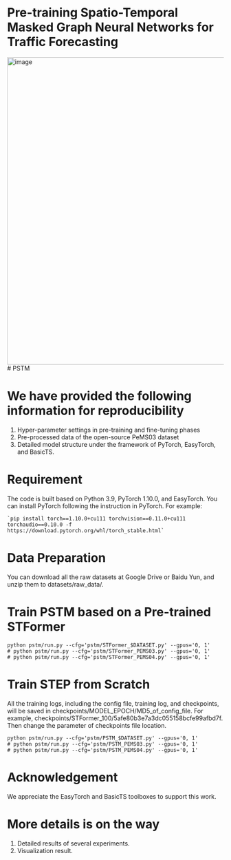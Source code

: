# Pre-training Spatio-Temporal Masked Graph Neural Networks for Traffic Forecasting
<img width="1260" height="714" alt="image" src="https://github.com/user-attachments/assets/b405f676-1551-46bf-93fb-2a9d98724deb" /># PSTM

# We have provided the following information for reproducibility
1. Hyper-parameter settings in pre-training and fine-tuning phases
2. Pre-processed data of the open-source PeMS03 dataset
3. Detailed model structure under the framework of PyTorch, EasyTorch, and BasicTS.

# Requirement
The code is built based on Python 3.9, PyTorch 1.10.0, and EasyTorch. You can install PyTorch following the instruction in PyTorch. For example:

    `pip install torch==1.10.0+cu111 torchvision==0.11.0+cu111 torchaudio==0.10.0 -f https://download.pytorch.org/whl/torch_stable.html`
# Data Preparation
You can download all the raw datasets at Google Drive or Baidu Yun, and unzip them to datasets/raw_data/.

# Train PSTM based on a Pre-trained STFormer
    python pstm/run.py --cfg='pstm/STFormer_$DATASET.py' --gpus='0, 1'
    # python pstm/run.py --cfg='pstm/STFormer_PEMS03.py' --gpus='0, 1'
    # python pstm/run.py --cfg='pstm/STFormer_PEMS04.py' --gpus='0, 1'
# Train STEP from Scratch
All the training logs, including the config file, training log, and checkpoints, will be saved in checkpoints/MODEL_EPOCH/MD5_of_config_file. For example,   checkpoints/STFormer_100/5afe80b3e7a3dc055158bcfe99afbd7f. Then change the parameter of checkpoints file location. 

    python pstm/run.py --cfg='pstm/PSTM_$DATASET.py' --gpus='0, 1'
    # python pstm/run.py --cfg='pstm/PSTM_PEMS03.py' --gpus='0, 1'
    # python pstm/run.py --cfg='pstm/PSTM_PEMS04.py' --gpus='0, 1'
# Acknowledgement
We appreciate the EasyTorch and BasicTS toolboxes to support this work.

# More details is on the way
1. Detailed results of several experiments.
2. Visualization result.
